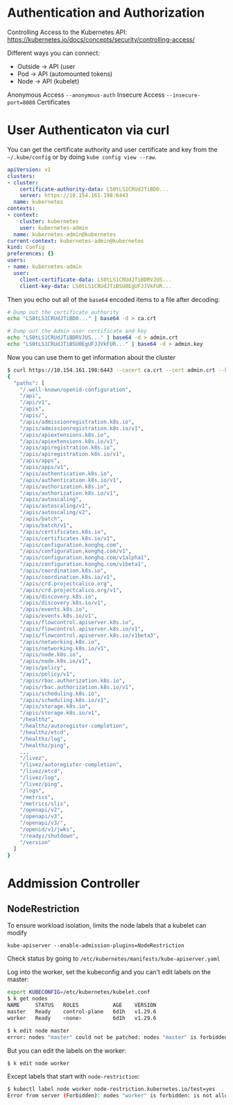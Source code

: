 # Authentication and Authorization

Controlling Access to the Kubernetes API:
https://kubernetes.io/docs/concepts/security/controlling-access/


Different ways you can connect:

- Outside -> API (user
- Pod -> API (automounted tokens)
- Node -> API (kubelet)

Anonymous Access `--anonymous-auth`
Insecure Access `--insecure-port=8080`
Certificates

# User Authenticaton via curl

You can get the certificate authority and user certificate and key from the `~/.kube/config` or by doing `kube config view --raw`.

```yaml
apiVersion: v1
clusters:
- cluster:
    certificate-authority-data: LS0tLS1CRUdJTiBD0...
    server: https://10.154.161.198:6443
  name: kubernetes
contexts:
- context:
    cluster: kubernetes
    user: kubernetes-admin
  name: kubernetes-admin@kubernetes
current-context: kubernetes-admin@kubernetes
kind: Config
preferences: {}
users:
- name: kubernetes-admin
  user:
    client-certificate-data: LS0tLS1CRUdJTiBDRVJUS...
    client-key-data: LS0tLS1CRUdJTiBSU0EgUFJJVkFUR...
```

Then you echo out all of the `base64` encoded items to a file after decoding:

```sh
# Dump out the certificate authority
echo "LS0tLS1CRUdJTiBD0..." | base64 -d > ca.crt

# Dump out the Admin user certificate and key
echo "LS0tLS1CRUdJTiBDRVJUS..." | base64 -d > admin.crt
echo "LS0tLS1CRUdJTiBSU0EgUFJJVkFUR..." | base64 -d > admin.key
```

Now you can use them to get information about the cluster

```sh
$ curl https://10.154.161.198:6443 --cacert ca.crt --cert admin.crt --key admin.key
{
  "paths": [
    "/.well-known/openid-configuration",
    "/api",
    "/api/v1",
    "/apis",
    "/apis/",
    "/apis/admissionregistration.k8s.io",
    "/apis/admissionregistration.k8s.io/v1",
    "/apis/apiextensions.k8s.io",
    "/apis/apiextensions.k8s.io/v1",
    "/apis/apiregistration.k8s.io",
    "/apis/apiregistration.k8s.io/v1",
    "/apis/apps",
    "/apis/apps/v1",
    "/apis/authentication.k8s.io",
    "/apis/authentication.k8s.io/v1",
    "/apis/authorization.k8s.io",
    "/apis/authorization.k8s.io/v1",
    "/apis/autoscaling",
    "/apis/autoscaling/v1",
    "/apis/autoscaling/v2",
    "/apis/batch",
    "/apis/batch/v1",
    "/apis/certificates.k8s.io",
    "/apis/certificates.k8s.io/v1",
    "/apis/configuration.konghq.com",
    "/apis/configuration.konghq.com/v1",
    "/apis/configuration.konghq.com/v1alpha1",
    "/apis/configuration.konghq.com/v1beta1",
    "/apis/coordination.k8s.io",
    "/apis/coordination.k8s.io/v1",
    "/apis/crd.projectcalico.org",
    "/apis/crd.projectcalico.org/v1",
    "/apis/discovery.k8s.io",
    "/apis/discovery.k8s.io/v1",
    "/apis/events.k8s.io",
    "/apis/events.k8s.io/v1",
    "/apis/flowcontrol.apiserver.k8s.io",
    "/apis/flowcontrol.apiserver.k8s.io/v1",
    "/apis/flowcontrol.apiserver.k8s.io/v1beta3",
    "/apis/networking.k8s.io",
    "/apis/networking.k8s.io/v1",
    "/apis/node.k8s.io",
    "/apis/node.k8s.io/v1",
    "/apis/policy",
    "/apis/policy/v1",
    "/apis/rbac.authorization.k8s.io",
    "/apis/rbac.authorization.k8s.io/v1",
    "/apis/scheduling.k8s.io",
    "/apis/scheduling.k8s.io/v1",
    "/apis/storage.k8s.io",
    "/apis/storage.k8s.io/v1",
    "/healthz",
    "/healthz/autoregister-completion",
    "/healthz/etcd",
    "/healthz/log",
    "/healthz/ping",
    ...
    "/livez",
    "/livez/autoregister-completion",
    "/livez/etcd",
    "/livez/log",
    "/livez/ping",
    "/logs",
    "/metrics",
    "/metrics/slis",
    "/openapi/v2",
    "/openapi/v3",
    "/openapi/v3/",
    "/openid/v1/jwks",
    "/readyz/shutdown",
    "/version"
  ]
}
```

# Addmission Controller

## NodeRestriction

To ensure workload isolation, limits the node labels that a kubelet can modify

`kube-apiserver --enable-admission-plugins=NodeRestriction`

Check status by going to `/etc/kubernetes/manifests/kube-apiserver.yaml`

Log into the worker, set the kubeconfig and you can't edit labels on the master:

```sh
export KUBECONFIG=/etc/kubernetes/kubelet.conf 
$ k get nodes
NAME     STATUS   ROLES           AGE    VERSION
master   Ready    control-plane   6d1h   v1.29.6
worker   Ready    <none>          6d1h   v1.29.6

$ k edit node master 
error: nodes "master" could not be patched: nodes "master" is forbidden: node "worker" is not allowed to modify node "master"
```

But you can edit the labels on the worker:

```sh
$ k edit node worker
```

Except labels that start with `node-restriction`:

```sh
$ kubectl label node worker node-restriction.kubernetes.io/test=yes
Error from server (Forbidden): nodes "worker" is forbidden: is not allowed to modify labels: node-restriction.kubernetes.io/test
```

